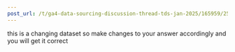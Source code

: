 ```yaml
---
post_url: /t/ga4-data-sourcing-discussion-thread-tds-jan-2025/165959/250
---
```

this is a changing dataset so make changes to your answer accordingly and you will get it correct